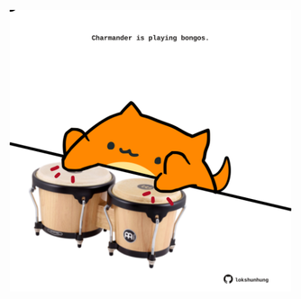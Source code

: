<!-- built at 05/05/2021, 04:01:54 UTC -->
<p align="center">
  <img width="500" height="500" src="./ReadmeImage.svg">
</p>
